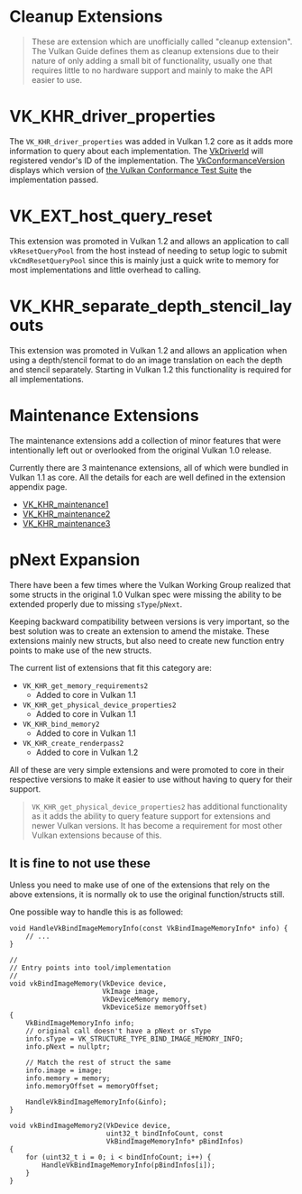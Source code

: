 # Cleanup Extensions

> These are extension which are unofficially called "cleanup extension". The Vulkan Guide defines them as cleanup extensions due to their nature of only adding a small bit of functionality, usually one that requires little to no hardware support and mainly to make the API easier to use.

# VK_KHR_driver_properties

The `VK_KHR_driver_properties` was added in Vulkan 1.2 core as it adds more information to query about each implementation. The [VkDriverId](https://www.khronos.org/registry/vulkan/specs/1.2-extensions/html/vkspec.html#VkDriverId) will registered vendor's ID of the implementation. The [VkConformanceVersion](https://www.khronos.org/registry/vulkan/specs/1.2-extensions/html/vkspec.html#VkConformanceVersion) displays which version of [the Vulkan Conformance Test Suite](../chapters/vulkan_cts.md) the implementation passed.

# VK_EXT_host_query_reset

This extension was promoted in Vulkan 1.2 and allows an application to call `vkResetQueryPool` from the host instead of needing to setup logic to submit `vkCmdResetQueryPool` since this is mainly just a quick write to memory for most implementations and little overhead to calling.

# VK_KHR_separate_depth_stencil_layouts

This extension was promoted in Vulkan 1.2 and allows an application when using a depth/stencil format to do an image translation on each the depth and stencil separately. Starting in Vulkan 1.2 this functionality is required for all implementations.

# Maintenance Extensions

The maintenance extensions add a collection of minor features that were intentionally left out or overlooked from the original Vulkan 1.0 release.

Currently there are 3 maintenance extensions, all of which were bundled in Vulkan 1.1 as core. All the details for each are well defined in the extension appendix page.
- [VK_KHR_maintenance1](https://www.khronos.org/registry/vulkan/specs/1.2-extensions/html/vkspec.html#VK_KHR_maintenance1)
- [VK_KHR_maintenance2](https://www.khronos.org/registry/vulkan/specs/1.2-extensions/html/vkspec.html#VK_KHR_maintenance2)
- [VK_KHR_maintenance3](https://www.khronos.org/registry/vulkan/specs/1.2-extensions/html/vkspec.html#VK_KHR_maintenance3)

# pNext Expansion

There have been a few times where the Vulkan Working Group realized that some structs in the original 1.0 Vulkan spec were missing the ability to be extended properly due to missing `sType`/`pNext`.

Keeping backward compatibility between versions is very important, so the best solution was to create an extension to amend the mistake. These extensions mainly new structs, but also need to create new function entry points to make use of the new structs.

The current list of extensions that fit this category are:
- `VK_KHR_get_memory_requirements2`
    - Added to core in Vulkan 1.1
- `VK_KHR_get_physical_device_properties2`
    - Added to core in Vulkan 1.1
- `VK_KHR_bind_memory2`
    - Added to core in Vulkan 1.1
- `VK_KHR_create_renderpass2`
    - Added to core in Vulkan 1.2

All of these are very simple extensions and were promoted to core in their respective versions to make it easier to use without having to query for their support.

> `VK_KHR_get_physical_device_properties2` has additional functionality as it adds the ability to query feature support for extensions and newer Vulkan versions. It has become a requirement for most other Vulkan extensions because of this.

## It is fine to not use these

Unless you need to make use of one of the extensions that rely on the above extensions, it is normally ok to use the original function/structs still.

One possible way to handle this is as followed:

```
void HandleVkBindImageMemoryInfo(const VkBindImageMemoryInfo* info) {
    // ...
}

//
// Entry points into tool/implementation
//
void vkBindImageMemory(VkDevice device,
                       VkImage image,
                       VkDeviceMemory memory,
                       VkDeviceSize memoryOffset)
{
    VkBindImageMemoryInfo info;
    // original call doesn't have a pNext or sType
    info.sType = VK_STRUCTURE_TYPE_BIND_IMAGE_MEMORY_INFO;
    info.pNext = nullptr;

    // Match the rest of struct the same
    info.image = image;
    info.memory = memory;
    info.memoryOffset = memoryOffset;

    HandleVkBindImageMemoryInfo(&info);
}

void vkBindImageMemory2(VkDevice device,
                        uint32_t bindInfoCount, const
                        VkBindImageMemoryInfo* pBindInfos)
{
    for (uint32_t i = 0; i < bindInfoCount; i++) {
        HandleVkBindImageMemoryInfo(pBindInfos[i]);
    }
}
```